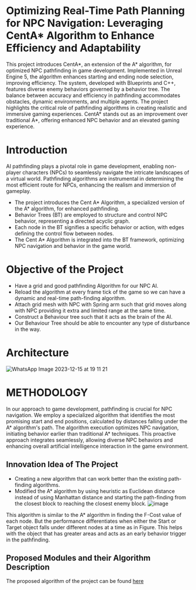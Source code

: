 # Optimizing Real-Time Path Planning for NPC Navigation: Leveraging CentA* Algorithm to Enhance Efficiency and Adaptability

This project introduces CentA*, an extension of the A* algorithm, for optimized NPC pathfinding in game development. Implemented in Unreal Engine 5, the algorithm enhances starting and ending node selection, improving efficiency. The system, developed with Blueprints and C++, features diverse enemy behaviors governed by a behavior tree. The balance between accuracy and efficiency in pathfinding accommodates obstacles, dynamic environments, and multiple agents. The project highlights the critical role of pathfinding algorithms in creating realistic and immersive gaming experiences. CentA* stands out as an improvement over traditional A*, offering enhanced NPC behavior and an elevated gaming experience.
 
# Introduction
AI pathfinding plays a pivotal role in game development, enabling non-player characters (NPCs) to seamlessly navigate the intricate landscapes of a virtual world. Pathfinding algorithms are instrumental in determining the most efficient route for NPCs, enhancing the realism and immersion of gameplay.
+ The project introduces the Cent A* Algorithm, a specialized version of the A* algorithm, for enhanced pathfinding.
+ Behavior Trees (BT) are employed to structure and control NPC behavior, representing a directed acyclic graph.
+ Each node in the BT signifies a specific behavior or action, with edges defining the control flow between nodes.
+ The Cent A* Algorithm is integrated into the BT framework, optimizing NPC navigation and behavior in the game world.

# Objective of the Project
+ Have a grid and good pathfinding Algorithm for our NPC AI.
+ Reload the algorithm at every frame tick of the game so we can have a dynamic and real-time path-finding algorithm.
+ Attach grid mesh with NPC with Spring arm such that grid moves along with NPC providing it extra and limited range at the same time.
+ Construct a Behaviour tree such that it acts as the brain of the AI.
+ Our Behaviour Tree should be able to encounter any type of disturbance in the way.

# Architecture
![WhatsApp Image 2023-12-15 at 19 11 21](https://github.com/vinit714/Optimizing-Real-Time-Path-Planning-for-NPC-Navigation-Leveraging-CentA--Algorithm/assets/52816788/40dc93c0-e731-43a5-bc6f-7907d08ef778)


# METHODOLOGY
In our approach to game development, pathfinding is crucial for NPC navigation. We employ a specialized algorithm that identifies the most promising start and end positions, calculated by distances falling under the A* algorithm's path. The algorithm execution optimizes NPC navigation, initiating behavior earlier than traditional A* techniques. This proactive approach integrates seamlessly, allowing diverse NPC behaviors and enhancing overall artificial intelligence interaction in the game environment.

## Innovation Idea of The Project
+ Creating a new algorithm that can work better than the existing path-finding algorithms.
+ Modified the A* algorithm by using heuristic as Euclidean distance instead of using Manhattan distance and starting the path-finding from the closest block to reaching the closest enemy block.
![image](https://github.com/vinit714/Optimizing-Real-Time-Path-Planning-for-NPC-Navigation-Leveraging-CentA--Algorithm/assets/52816788/608b144c-7225-42f3-8cea-5823a9b46779)

This algorithm is similar to the A* algorithm in finding the F-Cost value of each node. But the performance differentiates when either the Start or Target object falls under different nodes at a time as in Figure. This helps with the object that has greater areas and acts as an early behavior trigger in the pathfinding.

## Proposed Modules and their Algorithm Description
The proposed algorithm of the project can be found [here](../blob/master/Algorithm.txt)



